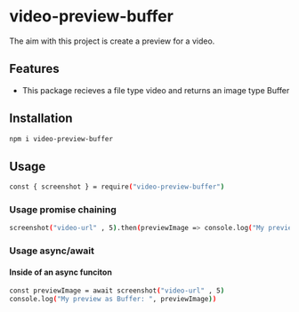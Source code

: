 # video-preview-buffer


The aim with this project is create a preview for a video.

## Features

- This package recieves a file type video and returns an image type Buffer

## Installation

```sh
npm i video-preview-buffer
```

## Usage

```sh
const { screenshot } = require("video-preview-buffer")
```

### Usage promise chaining
```sh
screenshot("video-url" , 5).then(previewImage => console.log("My preview as Buffer: ",previewImage))
```

### Usage async/await

#### Inside of an async funciton
```sh
const previewImage = await screenshot("video-url" , 5)
console.log("My preview as Buffer: ", previewImage))
```

